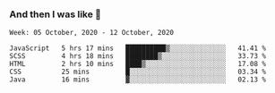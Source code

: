  ### And then I was like 🥱
<!--
**Mat2ja/Mat2ja** is a ✨ _special_ ✨ repository because its `README.md` (this file) appears on your GitHub profile.

Here are some ideas to get you started:

- 🔭 I’m currently working on ...
- 🌱 I’m currently learning ...
- 👯 I’m looking to collaborate on ...
- 🤔 I’m looking for help with ...
- 💬 Ask me about ...
- 📫 How to reach me: ...
- 😄 Pronouns: ...
- ⚡ Fun fact: ...
-->

<!--START_SECTION:waka-->
```text
Week: 05 October, 2020 - 12 October, 2020

JavaScript   5 hrs 17 mins   ██████████▒░░░░░░░░░░░░░░   41.41 % 
SCSS         4 hrs 18 mins   ████████▒░░░░░░░░░░░░░░░░   33.73 % 
HTML         2 hrs 10 mins   ████▒░░░░░░░░░░░░░░░░░░░░   17.08 % 
CSS          25 mins         █░░░░░░░░░░░░░░░░░░░░░░░░   03.34 % 
Java         16 mins         ▓░░░░░░░░░░░░░░░░░░░░░░░░   02.13 % 
```
<!--END_SECTION:waka-->
